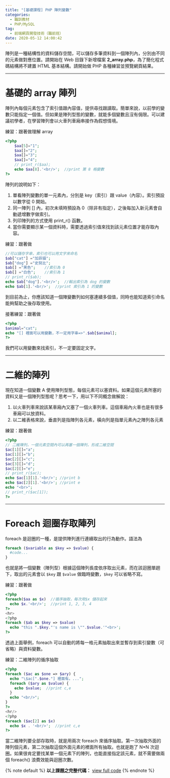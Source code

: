 ```yaml
---
title: "[基礎課程] PHP 陣列變數"
categories:
  - 職訓教材
  - PHP/MySQL
tag:
  - 前端網頁開發技術（職前班）
date: 2020-05-12 14:00:42
---
```


陣列是一種結構性的資料儲存空間，可以儲存多筆資料到一個陣列內，分別由不同的元素做對應位置。請開始在 Web 目錄下新增檔案 **2_array.php**，為了簡化程式碼結構將不建置 HTML 基本結構。請開始做 PHP 各種練習並預覽網頁結果。

<!-- more -->

---

# 基礎的 array 陣列
陣列內每個元素包含了索引值跟內容值，提供尋找跟讀取。簡單來說，以前學的變數只能指定一個值。但如果是陣列型態的變數，就能多個變數且沒有侷限。可以建議初學者，在學習陣列會以火車列車廂串接作為假想情境。

練習：跟著做理解 array
```php
<?php
    $aa[5]="1";
    $aa[]="2";
    $aa[]="3";
    $aa[]="4";
    // print_r($aa);
    echo $aa[8].'<br/>';  //print 第 8 格變數
?>
```

陣列的說明如下：
1. 單看陣列變數的單一元素內，分別是 key（索引）跟 value（內容）。索引預設以數字從 0 開始。
2. 同一陣列 [] 內，初次未填時預設為 0（除非有指定），之後每加入新元素會自動遞增數字做索引。
3. 列印陣列的方式使用 print_r() 函數。
4. 當你需要顯示某一個資料時，需要透過索引值來找到該元素位置才能存取內容。

練習：跟著做
```php
//可以儲存字串，索引也可以用文字來命名
$ab["cat"] ="加菲貓";
$ab["dog"] ="史努比";
$ab[] ="黑色";    //索引為 0
$ab[] ="白色";    //索引為 1
// print_r($ab);
echo $ab["dog"].'<br/>';  //輸出索引為 dog 的變數
echo $ab[1].'<br/>';  //print 索引為 1 的變數
```

到目前為止，你應該知道一個陣變數列如何塞連續多個值，同時也能知道索引命名能夠幫助之後存取使用。

接著練習：跟著做
```php
<?php
$animal="cat";
echo "[] 裡面可以用變數，不一定用字串=>".$ab[$animal];
?>
```
我們可以用變數來找索引，不一定要固定文字。

---

# 二維的陣列
現在知道一個變數 A 使用陣列型態，每個元素可以塞資料。如果這個元素所塞的資料又是一個陣列型態呢？思考一下，用以下不同概念做解說：

1. 以火車列車來說該某車廂內又塞了一個火車列車。這個車廂內火車也是有很多車廂可以放資料。
2. 以二維表格來說，垂直列是指陣列各元素，橫向列是指單元素內之陣列各元素

練習：跟著做
```php
<?php
// 二維陣列，一個元素空間內可以再塞一個陣列，形成二維空間
$ac[1][]="a";
$ac[1][]="b";
$ac[2][]="c";
$ac[3][]="d";
$ac[2][]="e";
// print_r($ac);
echo $ac[1][1].'<br/>'; //print b
echo $ac[2][1].'<br/>'; //print e
echo "<br>";
// print_r($ac[1]);
?>
```

---

# Foreach 迴圈存取陣列
foreach 是迴圈的一種，是提供陣列進行連續取出的行為動作。語法為
```php
foreach ($variable as $key => $value) {
  #code...
}
```

也就是將一個變數（陣列型）根據這個陣列長度依序取出元素，而在該迴圈單趟下，取出的元素會以 `$key` 跟 `$value` 做臨時變數，`$key` 可以省略不寫。

練習：跟著做
```php
<?php
foreach($aa as $x)  //循序抽取，每次用$x 儲存起來
  echo $x.'<br/>';  //print 1, 2, 3, 4
?>
<hr>
<?php
foreach ($ab as $key => $value)
  echo "this ".$key."'s name is \"".$value.'"<br>';
?>
```
透過上面舉例，foreach 可以自動的將每一格元素抽取出來並暫存到索引變數（可省略）與資料變數。

練習：二維陣列的循序抽取
```php
<?php
foreach ($ac as $one => $ary) {
  echo "\$ac[".$one."] 裡面有。...";
  foreach ($ary as $value) {
    echo $value;  //print c,e
  }
  echo "<br/>";
}
?>
<hr/>
<?php
foreach ($ac[2] as $x)
  echo $x . '<br/>';  //print c,e
?>
```
當二維陣列要全部存取時，就是用兩次 foreach 來循序抽取。第一次抽取外面的陣列個元素，第二次抽取這個外面元素的裡面所有抽取。也就是跑了 N*N 次迴圈。如果很肯定要找某單一個元素下的陣列，也能直接指定該元素，就不需要做兩個 foreach() 浪費效能與迴圈次數。

{% note default %}
**以上課題之完整代碼：** [view full code](https://gist.github.com/summer10920/c85aa20805e731d43b848000f390e6b0)
{% endnote %}